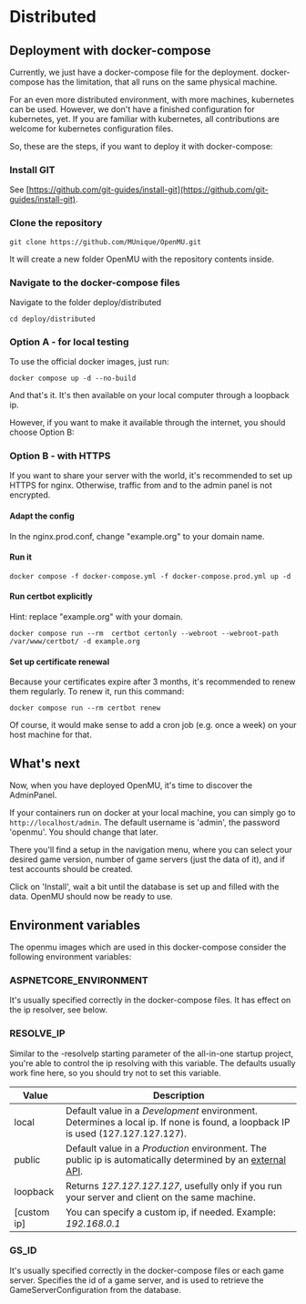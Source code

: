 # Distributed

## Deployment with docker-compose

Currently, we just have a docker-compose file for the deployment.
docker-compose has the limitation, that all runs on the same physical machine.

For an even more distributed environment, with more machines, kubernetes can be
used. However, we don't have a finished configuration for kubernetes, yet. If you
are familiar with kubernetes, all contributions are welcome for kubernetes
configuration files.

So, these are the steps, if you want to deploy it with docker-compose:

### Install GIT

See [https://github.com/git-guides/install-git](https://github.com/git-guides/install-git).

### Clone the repository

`git clone https://github.com/MUnique/OpenMU.git`

It will create a new folder OpenMU with the repository contents inside.

### Navigate to the docker-compose files

Navigate to the folder deploy/distributed

`cd deploy/distributed`

### Option A - for local testing

To use the official docker images, just run:

`docker compose up -d --no-build`

And that's it. It's then available on your local computer through a loopback ip.

However, if you want to make it available through the internet, you should choose
Option B:

### Option B - with HTTPS

If you want to share your server with the world, it's recommended to set up HTTPS
for nginx. Otherwise, traffic from and to the admin panel is not encrypted.

#### Adapt the config

In the nginx.prod.conf, change "example.org" to your domain name.

#### Run it

`docker compose -f docker-compose.yml -f docker-compose.prod.yml up -d`

#### Run certbot explicitly

Hint: replace "example.org" with your domain.

`docker compose run --rm  certbot certonly --webroot --webroot-path /var/www/certbot/ -d example.org`

#### Set up certificate renewal

Because your certificates expire after 3 months, it's recommended to renew them regularly.
To renew it, run this command:

`docker compose run --rm certbot renew`

Of course, it would make sense to add a cron job (e.g. once a week) on your host
machine for that.

## What's next

Now, when you have deployed OpenMU, it's time to discover the AdminPanel.

If your containers run on docker at your local machine, you can simply go to `http://localhost/admin`.
The default username is 'admin', the password 'openmu'. You should change that later.

There you'll find a setup in the navigation menu, where you can select your desired
game version, number of game servers (just the data of it), and if test accounts
should be created.

Click on 'Install', wait a bit until the database is set up and filled with the
data.
OpenMU should now be ready to use.

## Environment variables

The openmu images which are used in this docker-compose consider the following
environment variables:

### ASPNETCORE_ENVIRONMENT

It's usually specified correctly in the docker-compose files. It has effect on
the ip resolver, see below.

### RESOLVE_IP

Similar to the -resolveIp starting parameter of the all-in-one startup project,
you're able to control the ip resolving with this variable. The defaults usually
work fine here, so you should try not to set this variable.

| Value | Description         |
|-------|---------------------|
| local | Default value in a *Development* environment. Determines a local ip. If none is found, a loopback IP is used (127.127.127.127). |
| public | Default value in a *Production* environment. The public ip is automatically determined by an [external API](https://www.ipify.org/). |
| loopback | Returns *127.127.127.127*, usefully only if you run your server and client on the same machine. |
| [custom ip] | You can specify a custom ip, if needed. Example: *192.168.0.1* |

### GS_ID

It's usually specified correctly in the docker-compose files or each game server.
Specifies the id of a game server, and is used to retrieve the GameServerConfiguration
from the database.
